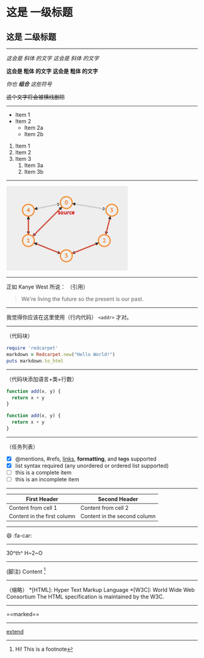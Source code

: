 # 这是 一级标题
## 这是 二级标题

---
*这会是 斜体 的文字*
_这会是 斜体 的文字_

**这会是 粗体 的文字**
__这会是 粗体 的文字__

_你也 **组合** 这些符号_

~~这个文字将会被横线删除~~

---
* Item 1
* Item 2
  * Item 2a
  * Item 2b

1. Item 1
1. Item 2
1. Item 3
   1. Item 3a
   1. Item 3b
---
![picture](img/1.jpg)

---
正如 Kanye West 所说：
（引用）
> We're living the future so
> the present is our past.
---

我觉得你应该在这里使用（行内代码）
`<addr>` 才对。

---
（代码块）
```ruby
require 'redcarpet'
markdown = Redcarpet.new("Hello World!")
puts markdown.to_html
```

---
（代码块添加语言+类+行数）
```javascript {.class1 .class}
function add(x, y) {
  return x + y
}
```

```javascript {.line-numbers}
function add(x, y) {
  return x + y
}

```

----
（任务列表）
- [x] @mentions, #refs, [links](), **formatting**, and <del>tags</del> supported
- [x] list syntax required (any unordered or ordered list supported)
- [ ] this is a complete item
- [ ] this is an incomplete item

---

First Header | Second Header
--------- | ----------
Content from cell 1 | Content from cell 2
Content in the first column | Content in the second column

---

:smile:
:fa-car:

---

30^th^
H~2~O

---
(脚注)
Content [^1]
[^1]: Hi! This is a footnote

---
（缩略）
*[HTML]: Hyper Text Markup Language
*[W3C]:  World Wide Web Consortium
The HTML specification
is maintained by the W3C.

---
==marked==

---
[extend](https://github.com/yygmind/blog/issues/7)